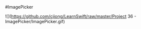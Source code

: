 #ImagePicker

![](https://github.com/cjiong/LearnSwift/raw/master/Project 36 - ImagePicker/ImagePicker.gif)

